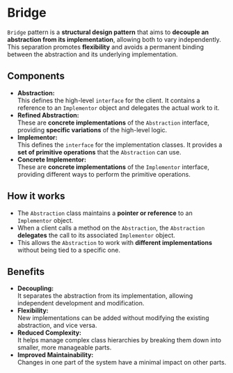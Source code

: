 Bridge
======
  
`Bridge` pattern is a **structural design pattern** that aims to **decouple an abstraction from its implementation**, allowing both to vary independently.  
This separation promotes **flexibility** and avoids a permanent binding between the abstraction and its underlying implementation.  
  
Components
----------
- **Abstraction:**  
    This defines the high-level `interface` for the client. It contains a reference to an `Implementor` object and delegates the actual work to it.  
- **Refined Abstraction:**  
    These are **concrete implementations** of the `Abstraction` interface, providing **specific variations** of the high-level logic.  
- **Implementor:**  
    This defines the `interface` for the implementation classes. It provides a **set of primitive operations** that the `Abstraction` can use.  
- **Concrete Implementor:**  
    These are **concrete implementations** of the `Implementor` interface, providing different ways to perform the primitive operations.  
  
How it works
------------
- The `Abstraction` class maintains a **pointer or reference** to an `Implementor` object.
- When a client calls a method on the `Abstraction`, the `Abstraction` **delegates** the call to its associated `Implementor` object.
- This allows the `Abstraction` to work with **different implementations** without being tied to a specific one.
  
Benefits
--------
- **Decoupling:**  
    It separates the abstraction from its implementation, allowing independent development and modification.  
- **Flexibility:**  
    New implementations can be added without modifying the existing abstraction, and vice versa.  
- **Reduced Complexity:**  
    It helps manage complex class hierarchies by breaking them down into smaller, more manageable parts.  
- **Improved Maintainability:**  
    Changes in one part of the system have a minimal impact on other parts.  